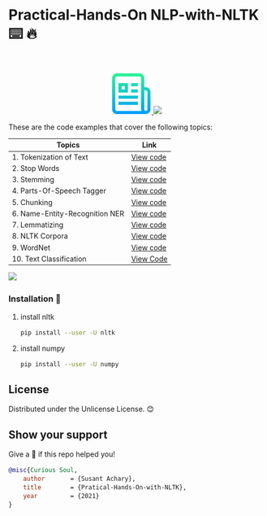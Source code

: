 # Practical-Hands-On NLP-with-NLTK ⌨️ 🔥

<!-- PROJECT LOGO -->
<br />
<p align="center">
  <a href="https://github.com/SSusantAchary/Practical-NLP-with-NLTK/blob/main/misc/logo.png">
    <img src="misc/logo.png" alt="Logo" width="80" height="80">
  </a>

<img src="https://github.com/SSusantAchary/Practical-NLP-with-NLTK/blob/main/misc/nlp1.JPG" width="1000">
 
These are the code examples that cover the following topics:

|Topics|Link| 
|----------|----|
|1. Tokenization of Text|[View code](https://github.com/SSusantAchary/Practical-NLP-with-NLTK/blob/main/1-Day1-Tokenizing.ipynb)|
|2. Stop Words|[View code](https://github.com/SSusantAchary/Practical-NLP-with-NLTK/blob/main/2-Day1-Stop-Words.ipynb)|
|3. Stemming|[View code](https://github.com/SSusantAchary/Practical-NLP-with-NLTK/blob/main/3-Day1-Stemming.ipynb)|
|4. Parts-Of-Speech Tagger|[View code](https://github.com/SSusantAchary/Practical-NLP-with-NLTK/blob/main/4-Day1-Part-Of-Speech-Tagging.ipynb)|
|5. Chunking|[View code](https://github.com/SSusantAchary/Practical-NLP-with-NLTK/blob/main/5-Day1-Chunking.ipynb)|
|6. Name-Entity-Recognition NER|[View code](https://github.com/SSusantAchary/Practical-NLP-with-NLTK/blob/main/6-Day1-Named-Entity-Recognition.ipynb)|
|7. Lemmatizing|[View code](https://github.com/SSusantAchary/Practical-NLP-with-NLTK/blob/main/7-Day2-Lemmatizing.ipynb)|
|8. NLTK Corpora|[View code](https://github.com/SSusantAchary/Practical-NLP-with-NLTK/blob/main/8-Day2-NLTK-Corpora.ipynb)|
|9. WordNet|[View code](https://github.com/SSusantAchary/Practical-NLP-with-NLTK/blob/main/9-Day2-WordNet.ipynb)|
|10. Text Classification|[View Code](https://github.com/SSusantAchary/Practical-NLP-with-NLTK/blob/main/10-Day2-Text-Classification.ipynb)|

<img src="https://github.com/SSusantAchary/Practical-NLP-with-NLTK/blob/main/misc/nlp.gif" width="720">

### Installation 🚀

1. install nltk
   ```sh
   pip install --user -U nltk
   ```
2. install numpy
   ```sh
   pip install --user -U numpy
   ```

<!-- LICENSE -->
## License
Distributed under the  Unlicense License. 😊

## Show your support
Give a 🌟 if this repo helped you! 


```bibtex
@misc{Curious Soul,
    author       = {Susant Achary},
    title        = {Pratical-Hands-On-with-NLTK},
    year         = {2021}
}
```


